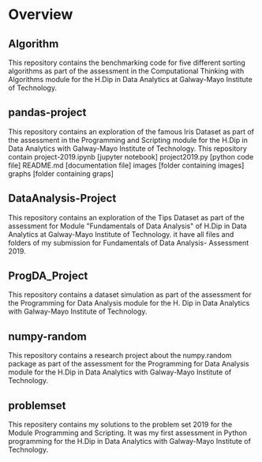 # Overview
## Algorithm 
This repository contains the benchmarking code for five different sorting algorithms as part of the assessment in the Computational Thinking with Algorithms module for the H.Dip in Data Analytics at Galway-Mayo Institute of Technology.

## pandas-project
This repository contains an exploration of the famous Iris Dataset as part of the assessment in the Programming and Scripting module for the H.Dip in Data Analytics with Galway-Mayo Institute of Technology.
This repository contain
    project-2019.ipynb [jupyter notebook]
    project2019.py [python code file]
    README.md [documentation file]
    images [folder containing images]
    graphs [folder containing graps]
## DataAnalysis-Project
This repository contains an exploration of the  Tips Dataset as part of the assessment for Module "Fundamentals of Data Analysis" of H.Dip in Data Analytics at  Galway-Mayo Institute of Technology.
it have all files and folders of my submission for Fundamentals of Data Analysis- Assessment 2019.
## ProgDA_Project
This repository contains a dataset simulation as part of the assessment for the Programming for Data Analysis module for the H. Dip in Data Analytics with Galway-Mayo Institute of Technology.
## numpy-random
This repository contains a research project about the numpy.random package as part of the assessment for the Programming for Data Analysis module for the H.Dip in Data Analytics with Galway-Mayo Institute of Technology.
## problemset
This repositery contains my solutions to the problem set 2019 for the Module Programming and Scripting.
It was my first assessment in Python programming for the H.Dip in Data Analytics with Galway-Mayo Institute of Technology.
   